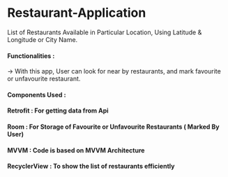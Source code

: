 # Restaurant-Application

List of Restaurants Available in Particular Location, Using Latitude & Longitude or City Name.

#### Functionalities : 
-> With this app, User can look for near by restaurants, and mark favourite or unfavourite restaurant. 


#### Components Used : 

#### Retrofit : For getting data from Api
#### Room     : For Storage of Favourite or Unfavourite Restaurants ( Marked By User)
#### MVVM     : Code is based on MVVM Architecture
#### RecyclerView  : To show the list of restaurants efficiently 
